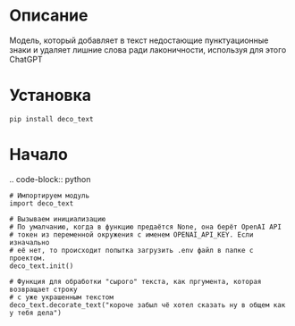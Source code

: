 # Описание
Модель, который добавляет в текст недостающие пунктуационные знаки и удаляет лишние слова ради лаконичности, используя для этого ChatGPT

# Установка
`pip install deco_text`

# Начало
.. code-block:: python

    # Импортируем модуль
    import deco_text
    
    # Вызываем инициализацию
    # По умалчанию, когда в функцию предаётся None, она берёт OpenAI API 
    # токен из переменной окружения с именем OPENAI_API_KEY. Если изначально 
    # её нет, то происходит попытка загрузить .env файл в папке с проектом.
    deco_text.init()
    
    # Функция для обработки "сырого" текста, как пргумента, которая возвращает строку 
    # с уже украшенным текстом
    deco_text.decorate_text("короче забыл чё хотел сказать ну в общем как у тебя дела")
